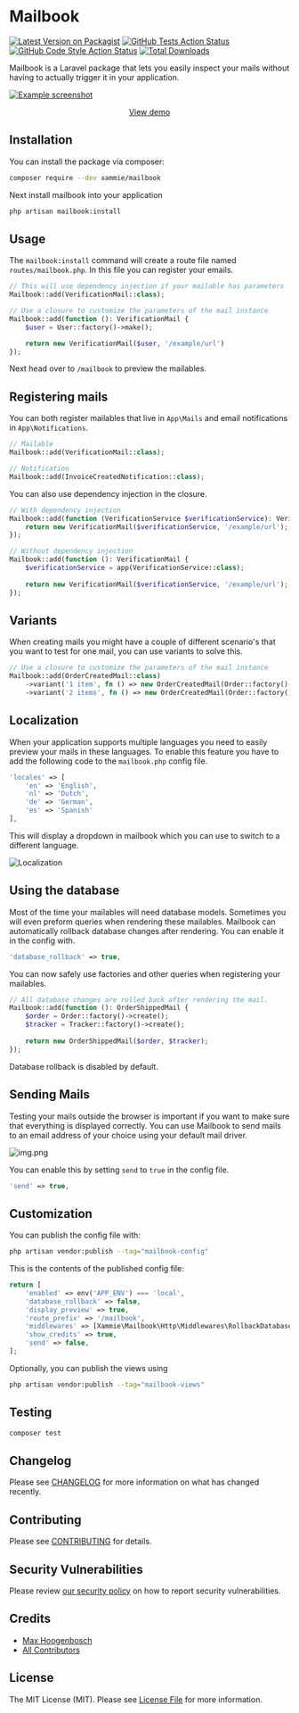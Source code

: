 # Mailbook

[![Latest Version on Packagist](https://img.shields.io/packagist/v/xammie/mailbook.svg?style=flat-square)](https://packagist.org/packages/xammie/mailbook)
[![GitHub Tests Action Status](https://img.shields.io/github/actions/workflow/status/xammie/mailbook/run-tests.yml?branch=main&label=tests&style=flat-square)](https://github.com/xammie/mailbook/actions?query=workflow%3Arun-tests+branch%3Amain)
[![GitHub Code Style Action Status](https://img.shields.io/github/actions/workflow/status/xammie/mailbook/pint.yml?branch=main&label=code%20style&style=flat-square)](https://github.com/xammie/mailbook/actions?query=workflow%3A"Fix+PHP+code+style+issues"+branch%3Amain)
[![Total Downloads](https://img.shields.io/packagist/dt/xammie/mailbook.svg?style=flat-square)](https://packagist.org/packages/xammie/mailbook)

Mailbook is a Laravel package that lets you easily inspect your mails without having to actually trigger it in your
application.

[![Example screenshot](./screenshot.png)](https://mailbook.dev)

<p align="center"><a href="https://mailbook.dev/">View demo</a></p>

## Installation

You can install the package via composer:

```bash
composer require --dev xammie/mailbook
```

Next install mailbook into your application

```bash
php artisan mailbook:install
```

## Usage

The `mailbook:install` command will create a route file named `routes/mailbook.php`. In this file you can register your
emails.

```php
// This will use dependency injection if your mailable has parameters
Mailbook::add(VerificationMail::class);

// Use a closure to customize the parameters of the mail instance
Mailbook::add(function (): VerificationMail {
    $user = User::factory()->make();

    return new VerificationMail($user, '/example/url')
});
```

Next head over to `/mailbook` to preview the mailables.

## Registering mails

You can both register mailables that live in `App\Mails` and email notifications in `App\Notifications`.
```php
// Mailable
Mailbook::add(VerificationMail::class);

// Notification
Mailbook::add(InvoiceCreatedNotification::class);
```

You can also use dependency injection in the closure.

```php
// With dependency injection
Mailbook::add(function (VerificationService $verificationService): VerificationMail {
    return new VerificationMail($verificationService, '/example/url');
});

// Without dependency injection
Mailbook::add(function (): VerificationMail {
    $verificationService = app(VerificationService::class);
    
    return new VerificationMail($verificationService, '/example/url');
});
```

## Variants

When creating mails you might have a couple of different scenario's that you want to test for one mail, you can use
variants to solve this.

```php
// Use a closure to customize the parameters of the mail instance
Mailbook::add(OrderCreatedMail::class)
    ->variant('1 item', fn () => new OrderCreatedMail(Order::factory()->withOneProduct()->create()))
    ->variant('2 items', fn () => new OrderCreatedMail(Order::factory()->withTwoProducts()->create()));
```

## Localization

When your application supports multiple languages you need to easily preview your mails in these languages. To enable
this feature you have to add the following code to the `mailbook.php` config file.

```php
'locales' => [
    'en' => 'English',
    'nl' => 'Dutch',
    'de' => 'German',
    'es' => 'Spanish'
],
```

This will display a dropdown in mailbook which you can use to switch to a different language.

![Localization](./docs/localization.png)

## Using the database

Most of the time your mailables will need database models. Sometimes you will even preform queries when rendering these
mailables. Mailbook can automatically rollback database changes after rendering. You can enable it in the config with.

```php
'database_rollback' => true,
```

You can now safely use factories and other queries when registering your mailables.

```php
// All database changes are rolled back after rendering the mail.
Mailbook::add(function (): OrderShippedMail {
    $order = Order::factory()->create();
    $tracker = Tracker::factory()->create();
        
    return new OrderShippedMail($order, $tracker);
});
```

Database rollback is disabled by default.

## Sending Mails

Testing your mails outside the browser is important if you want to make sure that everything is displayed correctly.
You can use Mailbook to send mails to an email address of your choice using your default mail driver.

![img.png](docs/send_mail.png)

You can enable this by setting `send` to `true` in the config file.

```php
'send' => true,
```

## Customization

You can publish the config file with:

```bash
php artisan vendor:publish --tag="mailbook-config"
```

This is the contents of the published config file:

```php
return [
    'enabled' => env('APP_ENV') === 'local',
    'database_rollback' => false,
    'display_preview' => true,
    'route_prefix' => '/mailbook',
    'middlewares' => [Xammie\Mailbook\Http\Middlewares\RollbackDatabase::class],
    'show_credits' => true,
    'send' => false, 
];
```

Optionally, you can publish the views using

```bash
php artisan vendor:publish --tag="mailbook-views"
```

## Testing

```bash
composer test
```

## Changelog

Please see [CHANGELOG](CHANGELOG.md) for more information on what has changed recently.

## Contributing

Please see [CONTRIBUTING](https://github.com/Xammie/.github/blob/main/CONTRIBUTING.md) for details.

## Security Vulnerabilities

Please review [our security policy](../../security/policy) on how to report security vulnerabilities.

## Credits

- [Max Hoogenbosch](https://github.com/Xammie)
- [All Contributors](../../contributors)

## License

The MIT License (MIT). Please see [License File](LICENSE.md) for more information.
